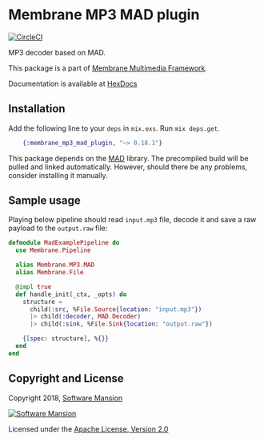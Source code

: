 # Membrane MP3 MAD plugin

[![CircleCI](https://circleci.com/gh/membraneframework/membrane_mp3_mad_plugin.svg?style=svg)](https://circleci.com/gh/membraneframework/membrane_mp3_mad_plugin)

MP3 decoder based on MAD.

This package is a part of [Membrane Multimedia Framework](https://membraneframework.org).

Documentation is available at [HexDocs](https://hexdocs.pm/membrane_mp3_mad_plugin/)


## Installation

Add the following line to your `deps` in `mix.exs`. Run `mix deps.get`.

```elixir
	{:membrane_mp3_mad_plugin, "~> 0.18.1"}
```

This package depends on the [MAD](https://www.underbit.com/products/mad/) library. The precompiled build will be pulled and linked automatically. However, should there be any problems, consider installing it manually.

## Sample usage

Playing below pipeline should read `input.mp3` file, decode it and save a raw payload to the `output.raw` file:

```elixir
defmodule MadExamplePipeline do
  use Membrane.Pipeline

  alias Membrane.MP3.MAD
  alias Membrane.File

  @impl true
  def handle_init(_ctx, _opts) do
    structure = 
      child(:src, %File.Source{location: "input.mp3"})
      |> child(:decoder, MAD.Decoder)
      |> child(:sink, %File.Sink{location: "output.raw"})

    {[spec: structure], %{}}
  end
end

```

## Copyright and License

Copyright 2018, [Software Mansion](https://swmansion.com/?utm_source=git&utm_medium=readme&utm_campaign=membrane)

[![Software Mansion](https://logo.swmansion.com/logo?color=white&variant=desktop&width=200&tag=membrane-github)](https://swmansion.com/?utm_source=git&utm_medium=readme&utm_campaign=membrane)

Licensed under the [Apache License, Version 2.0](LICENSE)
